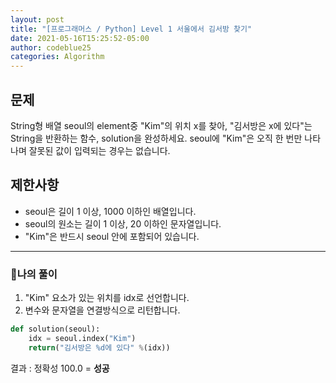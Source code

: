 ```yaml
---
layout: post
title: "[프로그래머스 / Python] Level 1 서울에서 김서방 찾기"
date: 2021-05-16T15:25:52-05:00
author: codeblue25
categories: Algorithm
---
```


<h2>문제</h2>

String형 배열 seoul의 element중 "Kim"의 위치 x를 찾아, "김서방은 x에 있다"는 String을 반환하는 함수, solution을 완성하세요. seoul에 "Kim"은 오직 한 번만 나타나며 잘못된 값이 입력되는 경우는 없습니다.

<h2>제한사항</h2>

- seoul은 길이 1 이상, 1000 이하인 배열입니다.
- seoul의 원소는 길이 1 이상, 20 이하인 문자열입니다.
- "Kim"은 반드시 seoul 안에 포함되어 있습니다.

---

<h3>🔹나의 풀이</h3>

1. "Kim" 요소가 있는 위치를 idx로 선언합니다.
2. 변수와 문자열을 연결방식으로 리턴합니다.

```python
def solution(seoul):
    idx = seoul.index("Kim")
    return("김서방은 %d에 있다" %(idx))
```

결과 : 정확성 100.0 = **성공**<br/>
